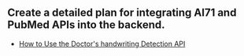 ## Create a detailed plan for integrating AI71 and PubMed APIs into the backend.
- [How to Use the Doctor's handwriting Detection API](https://universe.roboflow.com/pratyush-garg-jdv57/doctor-s-handwriting/model/1)
